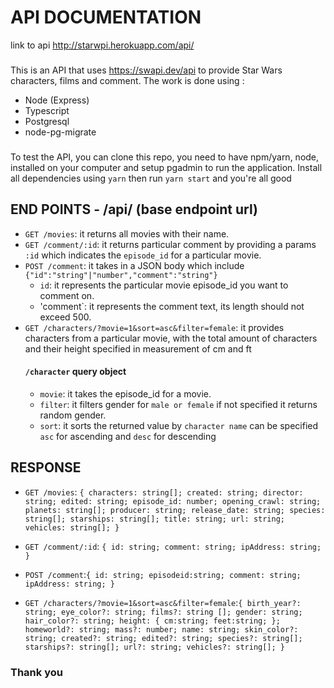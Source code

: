 # API DOCUMENTATION 
link to api http://starwpi.herokuapp.com/api/
###
This is an API that uses https://swapi.dev/api to provide Star Wars characters, films and comment. The work is done using :
- Node (Express)
- Typescript
- Postgresql
- node-pg-migrate

###
To test the API, you can clone this repo, you need to have npm/yarn, node, installed on your computer and setup pgadmin to run the application.
Install all dependencies using `yarn` then run `yarn start` and you're all good


## END POINTS - /api/ (base endpoint url)
- `GET /movies`: it returns all movies with their name.
- `GET /comment/:id`: it returns particular comment by providing a params `:id` which indicates the `episode_id` for a particular movie.
- `POST /comment`: it takes in a JSON body which include `{"id":"string"|"number","comment":"string"}`
  - `id`: it represents the particular movie episode_id you want to comment on.
  - 'comment`: it represents the comment text, its length should not exceed 500.
- `GET /characters/?movie=1&sort=asc&filter=female`: it provides characters from a particular movie, with the total amount of characters and their 
height specified in measurement of cm and ft
   #### `/character` query object
    - `movie`: it takes the episode_id for a movie.
    - `filter`: it filters gender  for `male or female` if not specified it returns random gender.
    - `sort`: it sorts the returned value by `character name` can be specified `asc` for ascending and `desc` for descending
    
## RESPONSE
- `GET /movies`:
  `{
	characters: string[];
	created: string;
	director: string;
	edited: string;
	episode_id: number;
	opening_crawl: string;
	planets: string[];
	producer: string;
	release_date: string;
	species: string[];
	starships: string[];
	title: string;
	url: string;
	vehicles: string[];
}`
- `GET /comment/:id`: `{
	id: string;
	comment: string;
	ipAddress: string;
}`

- `POST /comment`:`{
	id: string;
  episodeid:string;
	comment: string;
	ipAddress: string;
}`

- `GET /characters/?movie=1&sort=asc&filter=female`:`{
    birth_year?: string;
    eye_color?: string;
    films?: string [];
    gender: string;
    hair_color?: string;
    height: {
    cm:string;
    feet:string;
    };
    homeworld?: string;
    mass?: number;
    name: string;
    skin_color?: string;
    created?: string;
    edited?: string;
    species?: string[];
    starships?: string[];
    url?: string;
    vehicles?: string[];
}`

### Thank you
